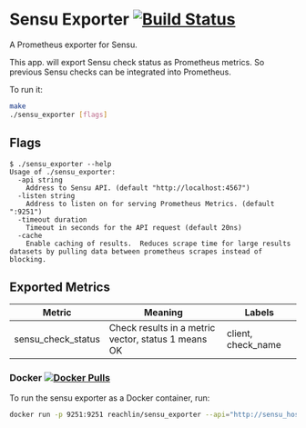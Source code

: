 # Sensu Exporter [![Build Status](https://travis-ci.org/reachlin/sensu_exporter.svg)][travis]

A Prometheus exporter for Sensu.

This app. will export Sensu check status as Prometheus metrics. So previous Sensu checks can be integrated into Prometheus.

To run it:

```bash
make
./sensu_exporter [flags]
```

## Flags

```
$ ./sensu_exporter --help
Usage of ./sensu_exporter:
  -api string
    Address to Sensu API. (default "http://localhost:4567")
  -listen string
    Address to listen on for serving Prometheus Metrics. (default ":9251")
  -timeout duration
    Timeout in seconds for the API request (default 20ns)
  -cache
    Enable caching of results.  Reduces scrape time for large results datasets by pulling data between prometheus scrapes instead of blocking.
```

## Exported Metrics
| Metric | Meaning | Labels |
| ------ | ------- | ------ |
| sensu_check_status | Check results in a metric vector, status 1 means OK | client, check_name |


### Docker [![Docker Pulls](https://img.shields.io/docker/pulls/reachlin/sensu_exporter.svg?maxAge=604800)][hub]

To run the sensu exporter as a Docker container, run:

```bash
docker run -p 9251:9251 reachlin/sensu_exporter --api="http://sensu_host:4567"
```

[hub]: https://hub.docker.com/r/reachlin/sensu_exporter/
[travis]: https://travis-ci.org/reachlin/sensu_exporter
